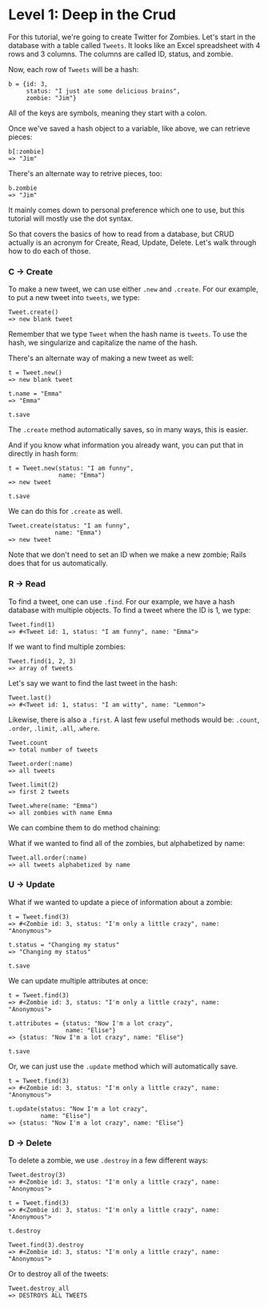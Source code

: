 # Level 1: Deep in the Crud

For this tutorial, we're going to create Twitter for Zombies. Let's start in the database with a table called `Tweets`. It looks like an Excel spreadsheet with 4 rows and 3 columns. The columns are called ID, status, and zombie.

Now, each row of `Tweets` will be a hash:

```
b = {id: 3,
     status: "I just ate some delicious brains",
     zombie: "Jim"}
```

All of the keys are symbols, meaning they start with a colon.

Once we've saved a hash object to a variable, like above, we can retrieve pieces:

```
b[:zombie]
=> "Jim"
```

There's an alternate way to retrive pieces, too:

```
b.zombie
=> "Jim"
```

It mainly comes down to personal preference which one to use, but this tutorial will mostly use the dot syntax.

So that covers the basics of how to read from a database, but CRUD actually is an acronym for Create, Read, Update, Delete. Let's walk through how to do each of those.

### C -> Create

To make a new tweet, we can use either `.new` and `.create`. For our example, to put a new tweet into `tweets`, we type:

```
Tweet.create()
=> new blank tweet
```

Remember that we type `Tweet` when the hash name is `tweets`. To use the hash, we singularize and capitalize the name of the hash.

There's an alternate way of making a new tweet as well:

```
t = Tweet.new()
=> new blank tweet

t.name = "Emma"
=> "Emma"

t.save
```

The `.create` method automatically saves, so in many ways, this is easier.

And if you know what information you already want, you can put that in directly in hash form:

```
t = Tweet.new(status: "I am funny",
			  name: "Emma")
=> new tweet

t.save
```

We can do this for `.create` as well.

```
Tweet.create(status: "I am funny",
			 name: "Emma")
=> new tweet
```

Note that we don't need to set an ID when we make a new zombie; Rails does that for us automatically.

### R -> Read

To find a tweet, one can use `.find`. For our example, we have a hash database with multiple objects. To find a tweet where the ID is 1, we type:

```
Tweet.find(1)
=> #<Tweet id: 1, status: "I am funny", name: "Emma">
```

If we want to find multiple zombies:

```
Tweet.find(1, 2, 3)
=> array of tweets
```

Let's say we want to find the last tweet in the hash:

```
Tweet.last()
=> #<Tweet id: 1, status: "I am witty", name: "Lemmon">
```

Likewise, there is also a `.first`. A last few useful methods would be: `.count`, `.order`, `.limit`, `.all`, .`where`.

```
Tweet.count
=> total number of tweets

Tweet.order(:name)
=> all tweets

Tweet.limit(2)
=> first 2 tweets

Tweet.where(name: "Emma")
=> all zombies with name Emma
```

We can combine them to do method chaining:

What if we wanted to find all of the zombies, but alphabetized by name:

```
Tweet.all.order(:name)
=> all tweets alphabetized by name
```

### U -> Update

What if we wanted to update a piece of information about a zombie:

```
t = Tweet.find(3)
=> #<Zombie id: 3, status: "I'm only a little crazy", name: "Anonymous">

t.status = "Changing my status"
=> "Changing my status"

t.save
```

We can update multiple attributes at once:

```
t = Tweet.find(3)
=> #<Zombie id: 3, status: "I'm only a little crazy", name: "Anonymous">

t.attributes = {status: "Now I'm a lot crazy",
                name: "Elise"}
=> {status: "Now I'm a lot crazy", name: "Elise"}

t.save
```

Or, we can just use the `.update` method which will automatically save.

```
t = Tweet.find(3)
=> #<Zombie id: 3, status: "I'm only a little crazy", name: "Anonymous">

t.update(status: "Now I'm a lot crazy",
         name: "Elise")
=> {status: "Now I'm a lot crazy", name: "Elise"}
```

### D -> Delete

To delete a zombie, we use `.destroy` in a few different ways:

```
Tweet.destroy(3)
=> #<Zombie id: 3, status: "I'm only a little crazy", name: "Anonymous">
```

```
t = Tweet.find(3)
=> #<Zombie id: 3, status: "I'm only a little crazy", name: "Anonymous">

t.destroy
```

```
Tweet.find(3).destroy
=> #<Zombie id: 3, status: "I'm only a little crazy", name: "Anonymous">
```

Or to destroy all of the tweets:

```
Tweet.destroy_all
=> DESTROYS ALL TWEETS
```